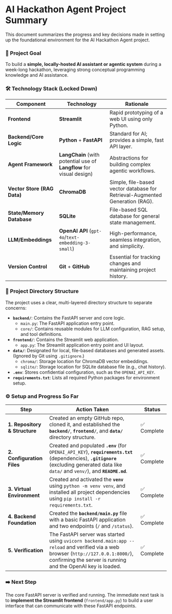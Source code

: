 # **AI Hackathon Agent Project Summary**

This document summarizes the progress and key decisions made in setting up the foundational environment for the AI Hackathon Agent project.

### **🎯 Project Goal**

To build a **simple, locally-hosted AI assistant or agentic system** during a week-long hackathon, leveraging strong conceptual programming knowledge and AI assistance.

### **🛠️ Technology Stack (Locked Down)**

| Component | Technology | Rationale |
| ----- | ----- | ----- |
| **Frontend** | **Streamlit** | Rapid prototyping of a web UI using only Python. |
| **Backend/Core Logic** | **Python** \+ **FastAPI** | Standard for AI; provides a simple, fast API layer. |
| **Agent Framework** | **LangChain** (with potential use of **Langflow** for visual design) | Abstractions for building complex agentic workflows. |
| **Vector Store (RAG Data)** | **ChromaDB** | Simple, file-based vector database for Retrieval-Augmented Generation (RAG). |
| **State/Memory Database** | **SQLite** | File-based SQL database for general state management. |
| **LLM/Embeddings** | **OpenAI API** (`gpt-4o`/`text-embedding-3-small`) | High-performance, seamless integration, and simplicity. |
| **Version Control** | **Git** \+ **GitHub** | Essential for tracking changes and maintaining project history. |

### **📂 Project Directory Structure**

The project uses a clear, multi-layered directory structure to separate concerns:

* **`backend/`**: Contains the FastAPI server and core logic.  
  * `main.py`: The FastAPI application entry point.  
  * `core/`: Contains reusable modules for LLM configuration, RAG setup, and tool definitions.  
* **`frontend/`**: Contains the Streamlit web application.  
  * `app.py`: The Streamlit application entry point and UI layout.  
* **`data/`**: Designated for local, file-based databases and generated assets. (Ignored by Git using `.gitignore`.)  
  * `chroma/`: Storage location for ChromaDB vector embeddings.  
  * `sqlite/`: Storage location for SQLite database file (e.g., chat history).  
* **`.env`**: Stores confidential configuration, such as the `OPENAI_API_KEY`.  
* **`requirements.txt`**: Lists all required Python packages for environment setup.

### **⚙️ Setup and Progress So Far**

| Step | Action Taken | Status |
| ----- | ----- | ----- |
| **1\. Repository & Structure** | Created an empty GitHub repo, cloned it, and established the **`backend/`**, **`frontend/`**, and **`data/`** directory structure. | ✅ Complete |
| **2\. Configuration Files** | Created and populated **`.env`** (for `OPENAI_API_KEY`), **`requirements.txt`** (dependencies), **`.gitignore`** (excluding generated data like `data/` and `venv/`), and **`README.md`**. | ✅ Complete |
| **3\. Virtual Environment** | Created and activated the **`venv`** using `python -m venv venv`, and installed all project dependencies using `pip install -r requirements.txt`. | ✅ Complete |
| **4\. Backend Foundation** | Created the **`backend/main.py`** file with a basic FastAPI application and two endpoints (`/` and `/status`). | ✅ Complete |
| **5\. Verification** | The FastAPI server was started using `uvicorn backend.main:app --reload` and verified via a web browser (`http://127.0.0.1:8000/`), confirming the server is running and the OpenAI key is loaded. | ✅ Complete |

### **➡️ Next Step**

The core FastAPI server is verified and running. The immediate next task is to **implement the Streamlit frontend** (`frontend/app.py`) to build a user interface that can communicate with these FastAPI endpoints.
